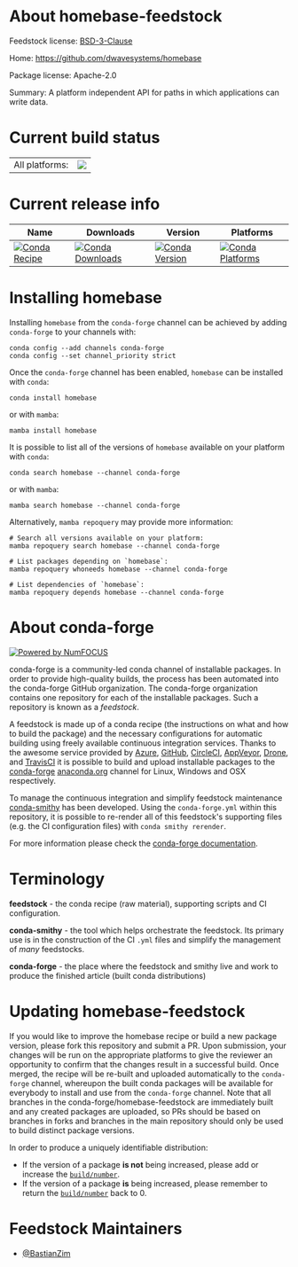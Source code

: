 About homebase-feedstock
========================

Feedstock license: [BSD-3-Clause](https://github.com/conda-forge/homebase-feedstock/blob/main/LICENSE.txt)

Home: https://github.com/dwavesystems/homebase

Package license: Apache-2.0

Summary: A platform independent API for paths in which applications can write data.

Current build status
====================


<table><tr><td>All platforms:</td>
    <td>
      <a href="https://dev.azure.com/conda-forge/feedstock-builds/_build/latest?definitionId=15460&branchName=main">
        <img src="https://dev.azure.com/conda-forge/feedstock-builds/_apis/build/status/homebase-feedstock?branchName=main">
      </a>
    </td>
  </tr>
</table>

Current release info
====================

| Name | Downloads | Version | Platforms |
| --- | --- | --- | --- |
| [![Conda Recipe](https://img.shields.io/badge/recipe-homebase-green.svg)](https://anaconda.org/conda-forge/homebase) | [![Conda Downloads](https://img.shields.io/conda/dn/conda-forge/homebase.svg)](https://anaconda.org/conda-forge/homebase) | [![Conda Version](https://img.shields.io/conda/vn/conda-forge/homebase.svg)](https://anaconda.org/conda-forge/homebase) | [![Conda Platforms](https://img.shields.io/conda/pn/conda-forge/homebase.svg)](https://anaconda.org/conda-forge/homebase) |

Installing homebase
===================

Installing `homebase` from the `conda-forge` channel can be achieved by adding `conda-forge` to your channels with:

```
conda config --add channels conda-forge
conda config --set channel_priority strict
```

Once the `conda-forge` channel has been enabled, `homebase` can be installed with `conda`:

```
conda install homebase
```

or with `mamba`:

```
mamba install homebase
```

It is possible to list all of the versions of `homebase` available on your platform with `conda`:

```
conda search homebase --channel conda-forge
```

or with `mamba`:

```
mamba search homebase --channel conda-forge
```

Alternatively, `mamba repoquery` may provide more information:

```
# Search all versions available on your platform:
mamba repoquery search homebase --channel conda-forge

# List packages depending on `homebase`:
mamba repoquery whoneeds homebase --channel conda-forge

# List dependencies of `homebase`:
mamba repoquery depends homebase --channel conda-forge
```


About conda-forge
=================

[![Powered by
NumFOCUS](https://img.shields.io/badge/powered%20by-NumFOCUS-orange.svg?style=flat&colorA=E1523D&colorB=007D8A)](https://numfocus.org)

conda-forge is a community-led conda channel of installable packages.
In order to provide high-quality builds, the process has been automated into the
conda-forge GitHub organization. The conda-forge organization contains one repository
for each of the installable packages. Such a repository is known as a *feedstock*.

A feedstock is made up of a conda recipe (the instructions on what and how to build
the package) and the necessary configurations for automatic building using freely
available continuous integration services. Thanks to the awesome service provided by
[Azure](https://azure.microsoft.com/en-us/services/devops/), [GitHub](https://github.com/),
[CircleCI](https://circleci.com/), [AppVeyor](https://www.appveyor.com/),
[Drone](https://cloud.drone.io/welcome), and [TravisCI](https://travis-ci.com/)
it is possible to build and upload installable packages to the
[conda-forge](https://anaconda.org/conda-forge) [anaconda.org](https://anaconda.org/)
channel for Linux, Windows and OSX respectively.

To manage the continuous integration and simplify feedstock maintenance
[conda-smithy](https://github.com/conda-forge/conda-smithy) has been developed.
Using the ``conda-forge.yml`` within this repository, it is possible to re-render all of
this feedstock's supporting files (e.g. the CI configuration files) with ``conda smithy rerender``.

For more information please check the [conda-forge documentation](https://conda-forge.org/docs/).

Terminology
===========

**feedstock** - the conda recipe (raw material), supporting scripts and CI configuration.

**conda-smithy** - the tool which helps orchestrate the feedstock.
                   Its primary use is in the construction of the CI ``.yml`` files
                   and simplify the management of *many* feedstocks.

**conda-forge** - the place where the feedstock and smithy live and work to
                  produce the finished article (built conda distributions)


Updating homebase-feedstock
===========================

If you would like to improve the homebase recipe or build a new
package version, please fork this repository and submit a PR. Upon submission,
your changes will be run on the appropriate platforms to give the reviewer an
opportunity to confirm that the changes result in a successful build. Once
merged, the recipe will be re-built and uploaded automatically to the
`conda-forge` channel, whereupon the built conda packages will be available for
everybody to install and use from the `conda-forge` channel.
Note that all branches in the conda-forge/homebase-feedstock are
immediately built and any created packages are uploaded, so PRs should be based
on branches in forks and branches in the main repository should only be used to
build distinct package versions.

In order to produce a uniquely identifiable distribution:
 * If the version of a package **is not** being increased, please add or increase
   the [``build/number``](https://docs.conda.io/projects/conda-build/en/latest/resources/define-metadata.html#build-number-and-string).
 * If the version of a package **is** being increased, please remember to return
   the [``build/number``](https://docs.conda.io/projects/conda-build/en/latest/resources/define-metadata.html#build-number-and-string)
   back to 0.

Feedstock Maintainers
=====================

* [@BastianZim](https://github.com/BastianZim/)

